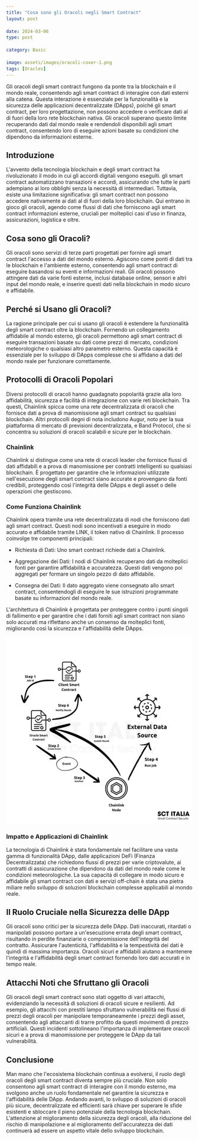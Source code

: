 ```yaml
---
title: "Cosa sono gli Oracoli negli Smart Contract"
layout: post

date: 2024-03-06 
type: post

category: Basic

image: assets/images/oracoli-cover-1.png
tags: [Oracles]
---
```

Gli oracoli degli smart contract fungono da ponte tra la blockchain e il mondo reale, consentendo agli smart contract di interagire con dati esterni alla catena. Questa interazione è essenziale per la funzionalità e la sicurezza delle applicazioni decentralizzate (DApps), poiché gli smart contract, per loro progettazione, non possono accedere o verificare dati al di fuori della loro rete blockchain nativa. Gli oracoli superano questo limite recuperando dati dal mondo reale e rendendoli disponibili agli smart contract, consentendo loro di eseguire azioni basate su condizioni che dipendono da informazioni esterne.

<div id="toc"></div>

## Introduzione

L'avvento della tecnologia blockchain e degli smart contract ha rivoluzionato il modo in cui gli accordi digitali vengono eseguiti. gli smart contract automatizzano transazioni e accordi, assicurando che tutte le parti adempiano ai loro obblighi senza la necessità di intermediari. Tuttavia, esiste una limitazione significativa: gli smart contract non possono accedere nativamente ai dati al di fuori della loro blockchain. Qui entrano in gioco gli oracoli, agendo come flussi di dati che forniscono agli smart contract informazioni esterne, cruciali per molteplici casi d'uso in finanza, assicurazioni, logistica e oltre.

## Cosa sono gli Oracoli?

Gli oracoli sono servizi di terze parti progettati per fornire agli smart contract l'accesso a dati del mondo esterno. Agiscono come ponti di dati tra le blockchain e l'ambiente esterno, consentendo agli smart contract di eseguire basandosi su eventi e informazioni reali. Gli oracoli possono attingere dati da varie fonti esterne, inclusi database online, sensori e altri input del mondo reale, e inserire questi dati nella blockchain in modo sicuro e affidabile.

## Perché si Usano gli Oracoli?

La ragione principale per cui si usano gli oracoli è estendere la funzionalità degli smart contract oltre la blockchain. Fornendo un collegamento affidabile al mondo esterno, gli oracoli permettono agli smart contract di eseguire transazioni basate su dati come prezzi di mercato, condizioni meteorologiche o qualsiasi altro parametro esterno. Questa capacità è essenziale per lo sviluppo di DApps complesse che si affidano a dati del mondo reale per funzionare correttamente.

## Protocolli di Oracoli Popolari

Diversi protocolli di oracoli hanno guadagnato popolarità grazie alla loro affidabilità, sicurezza e facilità di integrazione con varie reti blockchain. Tra questi, Chainlink spicca come una rete decentralizzata di oracoli che fornisce dati a prova di manomissione agli smart contract su qualsiasi blockchain. Altri protocolli degni di nota includono Augur, noto per la sua piattaforma di mercato di previsioni decentralizzata, e Band Protocol, che si concentra su soluzioni di oracoli scalabili e sicure per le blockchain.

### Chainlink

Chainlink si distingue come una rete di oracoli leader che fornisce flussi di dati affidabili e a prova di manomissione per contratti intelligenti su qualsiasi blockchain. È progettato per garantire che le informazioni utilizzate nell'esecuzione degli smart contract siano accurate e provengano da fonti credibili, proteggendo così l'integrità delle DApps e degli asset o delle operazioni che gestiscono.

### Come Funziona Chainlink

Chainlink opera tramite una rete decentralizzata di nodi che forniscono dati agli smart contract. Questi nodi sono incentivati a eseguire in modo accurato e affidabile tramite LINK, il token nativo di Chainlink. Il processo coinvolge tre componenti principali:

- Richiesta di Dati: Uno smart contract richiede dati a Chainlink.
- Aggregazione dei Dati: I nodi di Chainlink recuperano dati da molteplici fonti per garantire affidabilità e accuratezza. Questi dati vengono poi aggregati per formare un singolo pezzo di dato affidabile.

- Consegna dei Dati: Il dato aggregato viene consegnato allo smart contract, consentendogli di eseguire le sue istruzioni programmate basate su informazioni del mondo reale.

L'architettura di Chainlink è progettata per proteggere contro i punti singoli di fallimento e per garantire che i dati forniti agli smart contract non siano solo accurati ma riflettano anche un consenso da molteplici fonti, migliorando così la sicurezza e l'affidabilità delle DApps.

![oracle diagram](/assets/images/oracles-diag-1.png)

### Impatto e Applicazioni di Chainlink

La tecnologia di Chainlink è stata fondamentale nel facilitare una vasta gamma di funzionalità DApp, dalle applicazioni DeFi (Finanza Decentralizzata) che richiedono flussi di prezzi per varie criptovalute, ai contratti di assicurazione che dipendono da dati del mondo reale come le condizioni meteorologiche. La sua capacità di collegare in modo sicuro e affidabile gli smart contract con dati e servizi off-chain è stata una pietra miliare nello sviluppo di soluzioni blockchain complesse applicabili al mondo reale.

## Il Ruolo Cruciale nella Sicurezza delle DApp

Gli oracoli sono critici per la sicurezza delle DApp. Dati inaccurati, ritardati o manipolati possono portare a un'esecuzione errata degli smart contract, risultando in perdite finanziarie o compromissione dell'integrità del contratto. Assicurare l'autenticità, l'affidabilità e la tempestività dei dati è quindi di massima importanza. Oracoli sicuri e affidabili aiutano a mantenere l'integrità e l'affidabilità degli smart contract fornendo loro dati accurati e in tempo reale.

## Attacchi Noti che Sfruttano gli Oracoli

Gli oracoli degli smart contract sono stati oggetto di vari attacchi, evidenziando la necessità di soluzioni di oracoli sicure e resilienti. Ad esempio, gli attacchi con prestiti lampo sfruttano vulnerabilità nei flussi di prezzi degli oracoli per manipolare temporaneamente i prezzi degli asset, consentendo agli attaccanti di trarre profitto da questi movimenti di prezzo artificiali. Questi incidenti sottolineano l'importanza di implementare oracoli sicuri e a prova di manomissione per proteggere le DApp da tali vulnerabilità.

## Conclusione

Man mano che l'ecosistema blockchain continua a evolversi, il ruolo degli oracoli degli smart contract diventa sempre più cruciale. Non solo consentono agli smart contract di interagire con il mondo esterno, ma svolgono anche un ruolo fondamentale nel garantire la sicurezza e l'affidabilità delle DApp. Andando avanti, lo sviluppo di soluzioni di oracoli più sicure, decentralizzate ed efficienti sarà chiave per superare le sfide esistenti e sbloccare il pieno potenziale della tecnologia blockchain. L'attenzione al miglioramento della sicurezza degli oracoli, alla riduzione del rischio di manipolazione e al miglioramento dell'accuratezza dei dati continuerà ad essere un aspetto vitale dello sviluppo blockchain.
